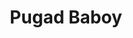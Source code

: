 --- 
title: "Pugad Baboy"
publishdate: "2019-3-18T16:48:46+02:00"
src: "https://365manga.net/manga/pugad-baboy"
image: "https://data.365manga.net/images/thumbnails/24592-pugad-baboy.jpg"
description: "The strip is about a Manila community of mostly obese people - 'fat as pigs', so to speak (baboy is Tagalog for pig)."
---